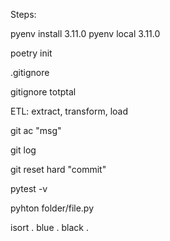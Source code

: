 Steps:

pyenv install 3.11.0
pyenv local 3.11.0

poetry init

.gitignore

gitignore totptal


ETL: extract, transform, load

git ac "msg"


git log

git reset hard "commit"

pytest -v

pyhton folder/file.py


isort .
blue .
black .
